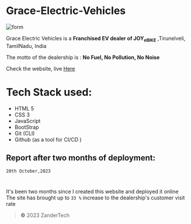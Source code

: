 # Grace-Electric-Vehicles
![form](https://github.com/YOGESHnick/Grace-Electric-Vehicles/assets/108965130/010cb414-6d1d-4cf4-b8c6-1db5a88538d9)

Grace Electric Vehicles is a  **Franchised EV dealer of JOY<sub>eBIKE</sub>**   ,Tirunelveli, TamilNadu, India

The motto of the dealership is :
 **No Fuel, No Pollution, No Noise**
 
 Check the website, live [Here](https://grace-electric-vehicles.netlify.app/)





# Tech Stack used:
+ HTML 5
+ CSS 3
+ JavaScript 
+ BootStrap
+ Git (CLI)
+ Github (as a tool for CI/CD )


## Report after two months of deployment:
`20th October,2023`  
#
 It's been two months since I created this website and deployed it online\
 The site has brought up to `33 %` increase to the dealership's customer visit rate
  
> **©** 2023 ZanderTech
